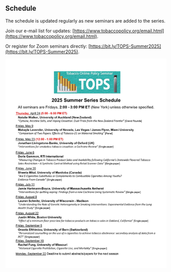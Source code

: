 ## Schedule

The schedule is updated regularly as new seminars are added to the series. 

Join our e-mail list for updates: [https://www.tobaccopolicy.org/email.html](https://www.tobaccopolicy.org/email.html).

Or register for Zoom seminars directly: [https://bit.ly/TOPS-Summer2025](https://bit.ly/TOPS-Summer2025).

![Schedule](TOPS_schedule_Summer2025.jpg)
